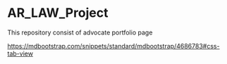 # AR_LAW_Project
This repository consist of advocate portfolio page


https://mdbootstrap.com/snippets/standard/mdbootstrap/4686783#css-tab-view